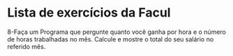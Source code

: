 # Lista de exercícios da Facul
8-Faça um Programa que pergunte quanto você ganha por hora e o número de horas trabalhadas no mês. Calcule e mostre o total do seu salário no referido mês.
